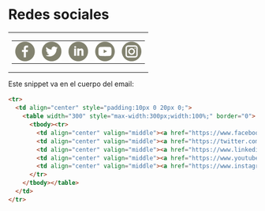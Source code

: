 # Redes sociales

<table align="center" cellpadding="0" cellspacing="0" border="0" width="600" style="border: 0px;">
  <tr style="border: 0px;">
    <td align="center" valign="middle" style="border: 0px;">
      <table width="600" style="max-width:600px;width:100%;" border="0">
        <tbody><tr style="border: 0px;">
          <td style="border: 0px;"><a href="https://www.facebook.com/DopplerEmailMarketing" target="_blank"><img src="../_media/facebook.png" width="40" style="display: block; border: 0px; color: #ffffff; font-size: 14px; font-family: Arial, sans-serif;width:40px;max-width:40px;" alt="" border="0" class="img-max"></a></td>
          <td style="border: 0px;"><a href="https://twitter.com/fromDoppler" target="_blank"><img src="../_media/twitter.png" width="40" style="display: block; border: 0px; color: #ffffff; font-size: 14px; font-family: Arial, sans-serif;width:40px;max-width:40px;" alt="" border="0" class="img-max"></a></td>
          <td style="border: 0px;"><a href="https://www.linkedin.com/company/228261" target="_blank"><img src="../_media/linkedin.png" width="40" style="display: block; border: 0px; color: #ffffff; font-size: 14px; font-family: Arial, sans-serif;width:40px;max-width:40px;" alt="" border="0" class="img-max"></a></td>
          <td style="border: 0px;"><a href="https://www.youtube.com/user/FromDoppler" target="_blank"><img src="../_media/youtube.png" width="40" style="display: block; border: 0px; color: #ffffff; font-size: 14px; font-family: Arial, sans-serif;width:40px;max-width:40px;" alt="" border="0" class="img-max"></a></td>
          <td style="border: 0px;"><a href="https://www.instagram.com/fromdoppler" target="_blank"><img src="../_media/instagramfollow.png" width="40" style="display: block; border: 0px; color: #ffffff; font-size: 14px; font-family: Arial, sans-serif;width:40px;max-width:40px;" alt="" border="0" class="img-max"></a></td>
        </tr>
      </tbody></table>
    </td>
  </tr>
</table>

Este snippet va en el cuerpo del email:

```html
<tr>
  <td align="center" style="padding:10px 0 20px 0;">
    <table width="300" style="max-width:300px;width:100%;" border="0">
      <tbody><tr>
        <td align="center" valign="middle"><a href="https://www.facebook.com/DopplerEmailMarketing" target="_blank"><img src="facebook.png" width="40" style="display: block; border: 0px; color: #ffffff; font-size: 14px; font-family: Arial, sans-serif;width:40px;max-width:40px;" alt="" border="0" class="img-max"></a></td>
        <td align="center" valign="middle"><a href="https://twitter.com/fromDoppler" target="_blank"><img src="twitter.png" width="40" style="display: block; border: 0px; color: #ffffff; font-size: 14px; font-family: Arial, sans-serif;width:40px;max-width:40px;" alt="" border="0" class="img-max"></a></td>
        <td align="center" valign="middle"><a href="https://www.linkedin.com/company/228261" target="_blank"><img src="linkedin.png" width="40" style="display: block; border: 0px; color: #ffffff; font-size: 14px; font-family: Arial, sans-serif;width:40px;max-width:40px;" alt="" border="0" class="img-max"></a></td>
        <td align="center" valign="middle"><a href="https://www.youtube.com/user/FromDoppler" target="_blank"><img src="youtube.png" width="40" style="display: block; border: 0px; color: #ffffff; font-size: 14px; font-family: Arial, sans-serif;width:40px;max-width:40px;" alt="" border="0" class="img-max"></a></td>
        <td align="center" valign="middle"><a href="https://www.instagram.com/fromdoppler" target="_blank"><img src="instagramfollow.png" width="40" style="display: block; border: 0px; color: #ffffff; font-size: 14px; font-family: Arial, sans-serif;width:40px;max-width:40px;" alt="" border="0" class="img-max"></a></td>
      </tr>
    </tbody></table>
  </td>
</tr>
```
